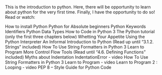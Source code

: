 This is the introduction to python. 
Here, there will be opportunity to learn about python for the very first time. 
Finally, I have the opportunity to do so!
Read or watch:

How to install Python
Python for Absolute beginners
Python Keywords Identifiers
Python Data Types
How to Code in Python 3
The Python tutorial (only the first three chapters below)
Whetting Your Appetite
Using the Python Interpreter
An Informal Introduction to Python (Read up until “3.1.2. Strings” included)
How To Use String Formatters in Python 3
Learn to Program
More Control Flow Tools (Read until “4.6. Defining Functions” included)
Myths about Indentation
IndentationError - video
How To Use String Formatters in Python 3
Learn to Program - video
Learn to Program 2 : Looping - video
PEP 8 – Style Guide for Python Code